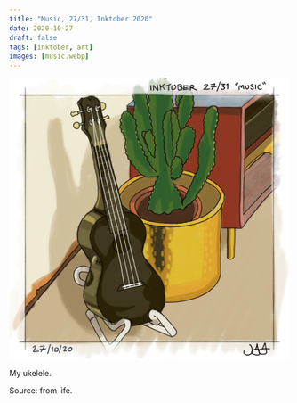 ```yaml
---
title: "Music, 27/31, Inktober 2020"
date: 2020-10-27
draft: false
tags: [inktober, art]
images: [music.webp]
---
```


![WEBP](music.webp "Music")

My ukelele.

Source: from life.
